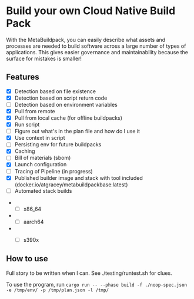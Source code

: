 # Build your own Cloud Native Build Pack

With the MetaBuildpack, you can easily describe what assets and processes are needed to build software across a large number of types of applications. This gives easier governance and maintainability because the surface for mistakes is smaller!

## Features

- [x] Detection based on file existence
- [x] Detection based on script return code
- [ ] Detection based on environment variables
- [x] Pull from remote
- [x] Pull from local cache (for offline buildpacks)
- [x] Run script
- [ ] Figure out what's in the plan file and how do I use it
- [x] Use context in script
- [ ] Persisting env for future buildpacks
- [x] Caching
- [ ] Bill of materials (sbom)
- [x] Launch configuration
- [ ] Tracing of Pipeline (in progress)
- [x] Published builder image and stack with tool included (docker.io/atgracey/metabuildpackbase:latest)
- [ ] Automated stack builds
- - [ ] x86_64
- - [ ] aarch64
- - [ ] s390x


## How to use

Full story to be written when I can. See ./testing/runtest.sh for clues. 


To use the program, run 
`cargo run -- --phase build -f ./noop-spec.json  -e /tmp/env/ -p /tmp/plan.json -l /tmp/`
